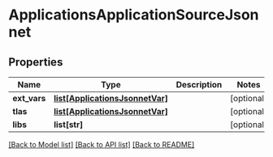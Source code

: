 # ApplicationsApplicationSourceJsonnet

## Properties
Name | Type | Description | Notes
------------ | ------------- | ------------- | -------------
**ext_vars** | [**list[ApplicationsJsonnetVar]**](ApplicationsJsonnetVar.md) |  | [optional] 
**tlas** | [**list[ApplicationsJsonnetVar]**](ApplicationsJsonnetVar.md) |  | [optional] 
**libs** | **list[str]** |  | [optional] 

[[Back to Model list]](../README.md#documentation-for-models) [[Back to API list]](../README.md#documentation-for-api-endpoints) [[Back to README]](../README.md)

